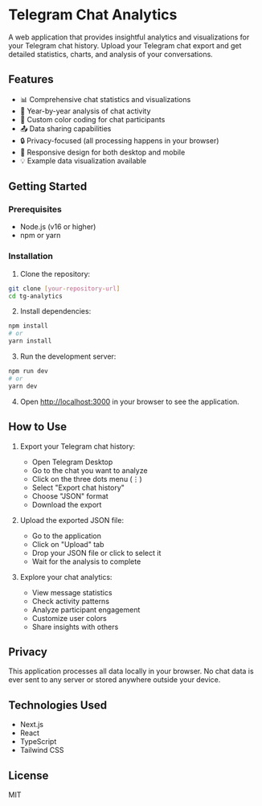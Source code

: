 # Telegram Chat Analytics

A web application that provides insightful analytics and visualizations for your Telegram chat history. Upload your Telegram chat export and get detailed statistics, charts, and analysis of your conversations.

## Features

- 📊 Comprehensive chat statistics and visualizations
- 📅 Year-by-year analysis of chat activity
- 🎨 Custom color coding for chat participants
- 📤 Data sharing capabilities
- 🔒 Privacy-focused (all processing happens in your browser)
- 📱 Responsive design for both desktop and mobile
- 💡 Example data visualization available

## Getting Started

### Prerequisites

- Node.js (v16 or higher)
- npm or yarn

### Installation

1. Clone the repository:
```bash
git clone [your-repository-url]
cd tg-analytics
```

2. Install dependencies:
```bash
npm install
# or
yarn install
```

3. Run the development server:
```bash
npm run dev
# or
yarn dev
```

4. Open [http://localhost:3000](http://localhost:3000) in your browser to see the application.

## How to Use

1. Export your Telegram chat history:
   - Open Telegram Desktop
   - Go to the chat you want to analyze
   - Click on the three dots menu (⋮)
   - Select "Export chat history"
   - Choose "JSON" format
   - Download the export

2. Upload the exported JSON file:
   - Go to the application
   - Click on "Upload" tab
   - Drop your JSON file or click to select it
   - Wait for the analysis to complete

3. Explore your chat analytics:
   - View message statistics
   - Check activity patterns
   - Analyze participant engagement
   - Customize user colors
   - Share insights with others

## Privacy

This application processes all data locally in your browser. No chat data is ever sent to any server or stored anywhere outside your device.

## Technologies Used

- Next.js
- React
- TypeScript
- Tailwind CSS

## License

MIT
